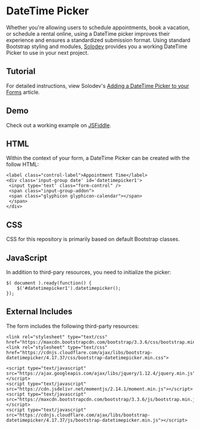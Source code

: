 # DateTime Picker
Whether you're allowing users to schedule appointments, book a vacation, or schedule a rental online, using a DateTime picker improves their experience and ensures a standardized submission format. Using standard Bootstrap styling and modules, [Solodev](https://www.solodev.com/) provides you a working DateTime Picker to use in your next project.

## Tutorial

For detailed instructions, view Solodev's [Adding a DateTime Picker to your Forms](https://www.solodev.com/blog/web-design/code-examples/adding-a-datetime-picker-to-your-forms.stml) article.

## Demo

Check out a working example on [JSFiddle](https://jsfiddle.net/solodev/euc711xx/).

## HTML

Within the context of your form, a DateTime Picker can be created with the follow HTML:
```
<label class="control-label">Appointment Time</label>
<div class='input-group date' id='datetimepicker1'>
 <input type='text' class="form-control" />
 <span class="input-group-addon">
 <span class="glyphicon glyphicon-calendar"></span>
 </span>
</div>
```

## CSS

CSS for this repository is primarily based on default Bootstrap classes.

## JavaScript

In addition to third-pary resources, you need to initialize the picker:
```
$( document ).ready(function() {
	$('#datetimepicker1').datetimepicker();
});
```

## External Includes

The form includes the following third-party resources:
```
<link rel="stylesheet" type="text/css" href="https://maxcdn.bootstrapcdn.com/bootstrap/3.3.6/css/bootstrap.min.css">
<link rel="stylesheet" type="text/css" href="https://cdnjs.cloudflare.com/ajax/libs/bootstrap-datetimepicker/4.17.37/css/bootstrap-datetimepicker.min.css">
	
<script type="text/javascript" src="https://ajax.googleapis.com/ajax/libs/jquery/1.12.4/jquery.min.js"></script> 
<script type="text/javascript" src="https://cdn.jsdelivr.net/momentjs/2.14.1/moment.min.js"></script> 
<script type="text/javascript" src="https://maxcdn.bootstrapcdn.com/bootstrap/3.3.6/js/bootstrap.min.js"></script> 
<script type="text/javascript" src="https://cdnjs.cloudflare.com/ajax/libs/bootstrap-datetimepicker/4.17.37/js/bootstrap-datetimepicker.min.js"></script>
```

